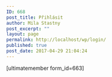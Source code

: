 ```yaml
---
ID: 668
post_title: Přihlásit
author: Mila Stastny
post_excerpt: ""
layout: page
permalink: http://localhost/wp/login/
published: true
post_date: 2017-04-29 21:04:24
---
```

[ultimatemember form_id=663]